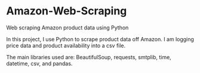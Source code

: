 # Amazon-Web-Scraping
Web scraping Amazon product data using Python

In this project, I use Python to scrape product data off Amazon. I am logging price data and product availability into a csv file.

The main libraries used are: BeautifulSoup, requests, smtplib, time, datetime, csv, and pandas.
